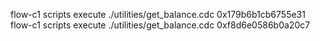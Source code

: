 flow-c1 scripts execute ./utilities/get_balance.cdc 0x179b6b1cb6755e31
flow-c1 scripts execute ./utilities/get_balance.cdc 0xf8d6e0586b0a20c7
